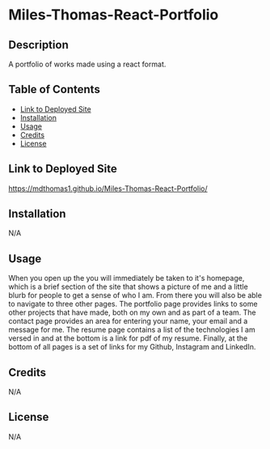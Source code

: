 # Miles-Thomas-React-Portfolio
## Description
A portfolio of works made using a react format.

## Table of Contents
* [Link to Deployed Site](#Link-to-Deployed-Site)
* [Installation](#Installation)
* [Usage](#Usage)
* [Credits](#Credits)
* [License](#License)

## Link to Deployed Site
https://mdthomas1.github.io/Miles-Thomas-React-Portfolio/

## Installation
N/A

## Usage
When you open up the you will immediately be taken to it's homepage, which is a brief section of the site that shows a picture of me and a little blurb for people to get a sense of who I am. From there you will also be able to navigate to three other pages. The portfolio page provides links to some other projects that have made, both on my own and as part of a team. The contact page provides an area for entering your name, your email and a message for me. The resume page contains a list of the technologies I am versed in and at the bottom is a link for  pdf of my resume. Finally, at the bottom of all pages is a set of links for my Github, Instagram and LinkedIn.

## Credits
N/A

## License
N/A
